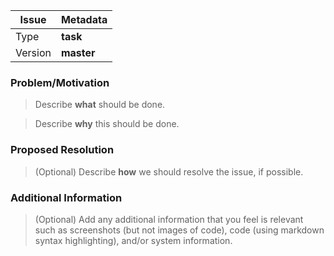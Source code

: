 Issue   | Metadata
------- | -------------------------------
Type    | **task**
Version | **master**

### Problem/Motivation

> Describe **what** should be done.

> Describe **why** this should be done.

### Proposed Resolution

> (Optional) Describe **how** we should resolve the issue, if possible.

### Additional Information

>  (Optional) Add any additional information that you feel is relevant such as screenshots (but not images of code), code (using markdown syntax highlighting), and/or system information.
